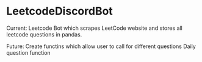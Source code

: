 # LeetcodeDiscordBot

Current:
Leetcode Bot which scrapes LeetCode website and stores all leetcode questions in pandas. 

Future:
Create functins which allow user to call for different questions
Daily question function
